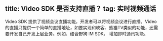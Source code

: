 title: Video SDK 是否支持直播？
tag: 实时视频通话
---
Video SDK 提供了视频会议直播功能，开发者可以将视频会议进行直播。Video 的直播只提供一个简单的直播地址，如要实现和映客、熊猫TV类似的功能，还需要开发自己开发上层业务。例如，结合野狗 IM SDK， 增加即时通讯功能。